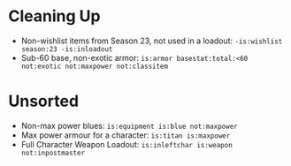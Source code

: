 # Cleaning Up
- Non-wishlist items from Season 23, not used in a loadout: `-is:wishlist season:23 -is:inloadout`
- Sub-60 base, non-exotic armor: `is:armor basestat:total:<60 not:exotic not:maxpower not:classitem`

# Unsorted
- Non-max power blues: `is:equipment is:blue not:maxpower`
- Max power armour for a character: `is:titan is:maxpower`
- Full Character Weapon Loadout: `is:inleftchar is:weapon not:inpostmaster`
